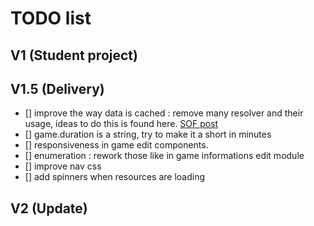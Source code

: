 # TODO list

## V1 (Student project)

## V1.5 (Delivery)
- [] improve the way data is cached : remove many resolver and their usage, ideas to do this is found here. [SOF post](https://stackoverflow.com/questions/48640721/angular-resolver-not-updating-or-refetching-data-despite-runguardsandresolvers)
- [] game.duration is a string, try to make it a short in minutes 
- [] responsiveness in game edit components.
- [] enumeration : rework those like in game informations edit module
- [] improve nav css
- [] add spinners when resources are loading

## V2 (Update)
